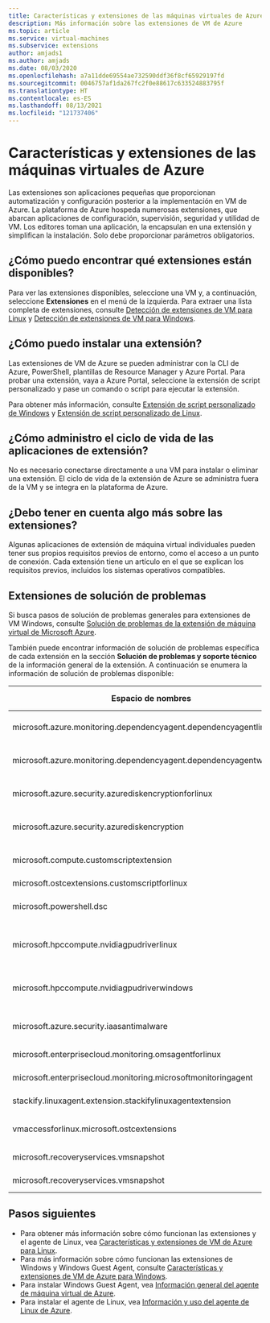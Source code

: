 ```yaml
---
title: Características y extensiones de las máquinas virtuales de Azure
description: Más información sobre las extensiones de VM de Azure
ms.topic: article
ms.service: virtual-machines
ms.subservice: extensions
author: amjads1
ms.author: amjads
ms.date: 08/03/2020
ms.openlocfilehash: a7a11dde69554ae732590ddf36f8cf65929197fd
ms.sourcegitcommit: 0046757af1da267fc2f0e88617c633524883795f
ms.translationtype: HT
ms.contentlocale: es-ES
ms.lasthandoff: 08/13/2021
ms.locfileid: "121737406"
---
```

# <a name="azure-virtual-machine-extensions-and-features"></a>Características y extensiones de las máquinas virtuales de Azure
Las extensiones son aplicaciones pequeñas que proporcionan automatización y configuración posterior a la implementación en VM de Azure. La plataforma de Azure hospeda numerosas extensiones, que abarcan aplicaciones de configuración, supervisión, seguridad y utilidad de VM. Los editores toman una aplicación, la encapsulan en una extensión y simplifican la instalación. Solo debe proporcionar parámetros obligatorios. 

## <a name="how-can-i-find-what-extensions-are-available"></a>¿Cómo puedo encontrar qué extensiones están disponibles?
Para ver las extensiones disponibles, seleccione una VM y, a continuación, seleccione **Extensiones** en el menú de la izquierda. Para extraer una lista completa de extensiones, consulte [Detección de extensiones de VM para Linux](features-linux.md) y [Detección de extensiones de VM para Windows](features-windows.md).

## <a name="how-can-i-install-an-extension"></a>¿Cómo puedo instalar una extensión?
Las extensiones de VM de Azure se pueden administrar con la CLI de Azure, PowerShell, plantillas de Resource Manager y Azure Portal. Para probar una extensión, vaya a Azure Portal, seleccione la extensión de script personalizado y pase un comando o script para ejecutar la extensión.

Para obtener más información, consulte [Extensión de script personalizado de Windows](custom-script-windows.md) y [Extensión de script personalizado de Linux](custom-script-linux.md).

## <a name="how-do-i-manage-extension-application-lifecycle"></a>¿Cómo administro el ciclo de vida de las aplicaciones de extensión?
No es necesario conectarse directamente a una VM para instalar o eliminar una extensión. El ciclo de vida de la extensión de Azure se administra fuera de la VM y se integra en la plataforma de Azure.

## <a name="anything-else-i-should-be-thinking-about-for-extensions"></a>¿Debo tener en cuenta algo más sobre las extensiones?
Algunas aplicaciones de extensión de máquina virtual individuales pueden tener sus propios requisitos previos de entorno, como el acceso a un punto de conexión. Cada extensión tiene un artículo en el que se explican los requisitos previos, incluidos los sistemas operativos compatibles.

## <a name="troubleshoot-extensions"></a>Extensiones de solución de problemas

Si busca pasos de solución de problemas generales para extensiones de VM Windows, consulte [Solución de problemas de la extensión de máquina virtual de Microsoft Azure](troubleshoot.md).

También puede encontrar información de solución de problemas específica de cada extensión en la sección **Solución de problemas y soporte técnico** de la información general de la extensión. A continuación se enumera la información de solución de problemas disponible:

| Espacio de nombres | Solución de problemas |
|-----------|-----------------|
| microsoft.azure.monitoring.dependencyagent.dependencyagentlinux | [Dependencia de Azure Monitor para Linux](agent-dependency-linux.md#troubleshoot-and-support) |
| microsoft.azure.monitoring.dependencyagent.dependencyagentwindows | [Dependencia de Azure Monitor para Windows](agent-dependency-windows.md#troubleshoot-and-support) |
| microsoft.azure.security.azurediskencryptionforlinux | [Azure Disk Encryption para Linux](azure-disk-enc-linux.md#troubleshoot-and-support) |
| microsoft.azure.security.azurediskencryption | [Azure Disk Encryption para Windows](azure-disk-enc-windows.md#troubleshoot-and-support) |
| microsoft.compute.customscriptextension | [Script personalizado para Windows](custom-script-windows.md#troubleshoot-and-support) |
| microsoft.ostcextensions.customscriptforlinux | [ para Linux](dsc-linux.md#troubleshoot-and-support) |
| microsoft.powershell.dsc | [Desired State Configuration para Windows](dsc-windows.md#troubleshoot-and-support) |
| microsoft.hpccompute.nvidiagpudriverlinux | [Extensión del controlador de GPU de NVIDIA para Linux](hpccompute-gpu-linux.md#troubleshoot-and-support) |
| microsoft.hpccompute.nvidiagpudriverwindows | [Extensión del controlador de GPU de NVIDIA para Windows](hpccompute-gpu-windows.md#troubleshoot-and-support) |
| microsoft.azure.security.iaasantimalware | [Extensión de Antimalware para Windows](iaas-antimalware-windows.md#troubleshoot-and-support) |
| microsoft.enterprisecloud.monitoring.omsagentforlinux | [Azure Monitor para Linux](oms-linux.md#troubleshoot-and-support)
| microsoft.enterprisecloud.monitoring.microsoftmonitoringagent | [Azure Monitor para Windows](oms-windows.md#troubleshoot-and-support) |
| stackify.linuxagent.extension.stackifylinuxagentextension | [Stackify Retrace para Linux](stackify-retrace-linux.md#troubleshoot-and-support) |
| vmaccessforlinux.microsoft.ostcextensions | [Restablecimiento de contraseña para Linux](vmaccess.md#troubleshoot-and-support) |
| microsoft.recoveryservices.vmsnapshot | [Instantánea para Linux](vmsnapshot-linux.md#troubleshoot-and-support) |
| microsoft.recoveryservices.vmsnapshot | [Instantánea para Windows](vmsnapshot-windows.md#troubleshoot-and-support) |


## <a name="next-steps"></a>Pasos siguientes
* Para obtener más información sobre cómo funcionan las extensiones y el agente de Linux, vea [Características y extensiones de VM de Azure para Linux](features-linux.md).
* Para más información sobre cómo funcionan las extensiones de Windows y Windows Guest Agent, consulte [Características y extensiones de VM de Azure para Windows](features-windows.md).  
* Para instalar Windows Guest Agent, vea [Información general del agente de máquina virtual de Azure](agent-windows.md).  
* Para instalar el agente de Linux, vea [Información y uso del agente de Linux de Azure](agent-linux.md).  

